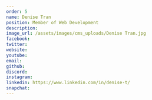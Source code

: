 ```yaml
---
order: 5
name: Denise Tran
position: Member of Web Development
description: 
image_url: /assets/images/cms_uploads/Denise Tran.jpg
facebook: 
twitter: 
website: 
youtube: 
email: 
github: 
discord: 
instagram: 
linkedin: https://www.linkedin.com/in/denise-t/
snapchat: 
---
```

